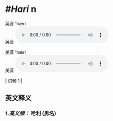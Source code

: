 # ***\#Hari*** n
英音 'hæri  
英音
<audio src="./media/Hari-B.aac" controls="controls"></audio>

美音 'hæri  
美音
<audio src="./media/Hari.aac" controls="controls"></audio>



| 词频 1 |  

英文释义
---
### 1.*高义频：* **哈利 (男名)**  


